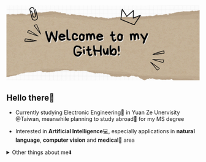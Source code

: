 ![](https://github.com/FSChuang/FSChuang/blob/main/image/githubProfile_1.jpg)

## Hello there👋
- Currently studying Electronic Engineering🔬 in Yuan Ze Unervisity @Taiwan, meanwhile planning to study abroad🚀 for my MS degree

- Interested in **Artificial Intelligence**💻, especially applications in **natural language**, **computer vision** and **medical**💊 area

<details>
    <summary> Other things about me⬇️</summary>
    <br>
    <p align="center">
        <img align="center" src="https://github-readme-stats.vercel.app/api/top-langs/?username=FSChuang&hide_langs_below=1&theme=default&line_height=27&layout=compact" />
    </p>
